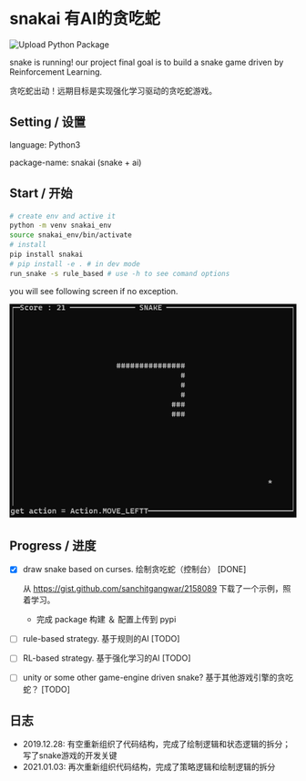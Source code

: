 # snakai 有AI的贪吃蛇

![Upload Python Package](https://github.com/fseasy/snakai/workflows/Upload%20Python%20Package/badge.svg)

snake is running! our project final goal is to build a snake game driven by Reinforcement Learning.

贪吃蛇出动！远期目标是实现强化学习驱动的贪吃蛇游戏。

## Setting / 设置

language: Python3

package-name: snakai (snake + ai)

## Start / 开始

```bash
# create env and active it
python -m venv snakai_env
source snakai_env/bin/activate
# install 
pip install snakai
# pip install -e . # in dev mode
run_snake -s rule_based # use -h to see comand options
```

you will see following screen if no exception.

![screenshot](resource/snake_running.gif)

## Progress / 进度

- [x] draw snake based on curses. 绘制贪吃蛇（控制台） [DONE]

    从 https://gist.github.com/sanchitgangwar/2158089 下载了一个示例，照着学习。

    - 完成 package 构建 ＆ 配置上传到 pypi

- [ ] rule-based strategy. 基于规则的AI [TODO]

- [ ] RL-based strategy. 基于强化学习的AI [TODO] 
        
- [ ] unity or some other game-engine driven snake? 基于其他游戏引擎的贪吃蛇？ [TODO]


## 日志

- 2019.12.28: 有空重新组织了代码结构，完成了绘制逻辑和状态逻辑的拆分；写了snake游戏的开发关键
- 2021.01.03: 再次重新组织代码结构，完成了策略逻辑和绘制逻辑的拆分

